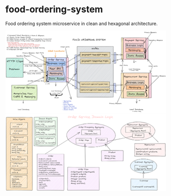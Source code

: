 # food-ordering-system
Food ordering system microservice in clean and hexagonal architecture.

![image](https://github.com/arfranzim/food-ordering-system/blob/master/diagrams/png/food-ordering-service-diagram.png)
![image](https://github.com/arfranzim/food-ordering-system/blob/master/diagrams/png/order-service-domain-logic.png)
